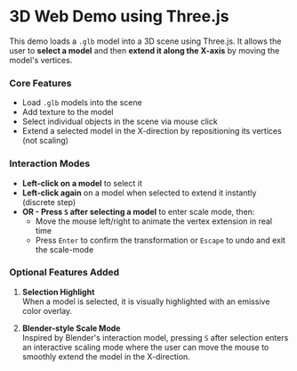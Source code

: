 # 3D Web Demo using Three.js

This demo loads a `.glb` model into a 3D scene using Three.js. It allows the user to **select a model** and then **extend it along the X-axis** by moving the model's vertices.

### Core Features

- Load `.glb` models into the scene
- Add texture to the model
- Select individual objects in the scene via mouse click
- Extend a selected model in the X-direction by repositioning its vertices (not scaling)

### Interaction Modes
- **Left-click on a model** to select it
- **Left-click again** on a model when selected to extend it instantly (discrete step)
- **OR - Press `S` after selecting a model** to enter scale mode, then:
  - Move the mouse left/right to animate the vertex extension in real time
  - Press `Enter` to confirm the transformation or `Escape` to undo and exit the scale-mode

### Optional Features Added

1. **Selection Highlight**  
   When a model is selected, it is visually highlighted with an emissive color overlay.

2. **Blender-style Scale Mode**  
   Inspired by Blender's interaction model, pressing `S` after selection enters an interactive scaling mode where the user can move the mouse to smoothly extend the model in the X-direction.
